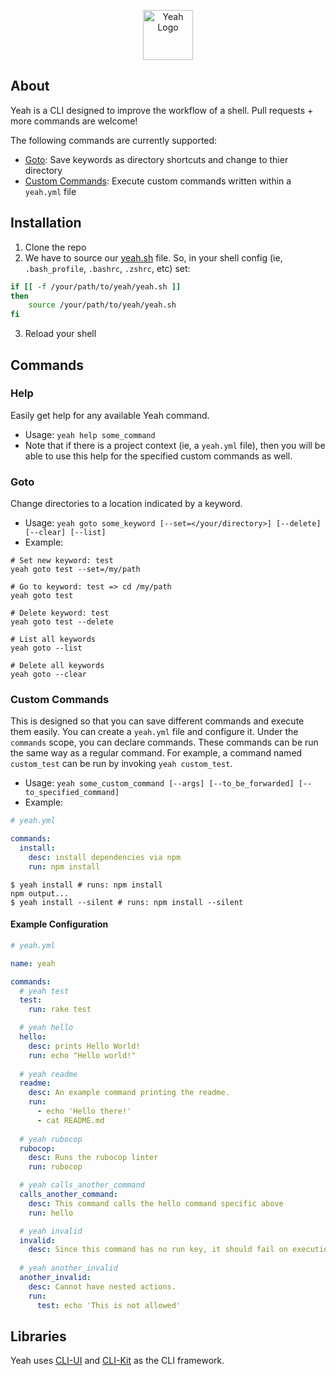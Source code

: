 <p align="center">
  <img src="https://i.imgur.com/ljd1HY3.png" alt="Yeah Logo" height="80px" />
</p>

## About
Yeah is a CLI designed to improve the workflow of a shell. Pull requests + more commands are welcome!

The following commands are currently supported:

- [Goto](https://github.com/jacobsteves/yeah#goto): Save keywords as directory shortcuts and change to thier directory
- [Custom Commands](https://github.com/jacobsteves/yeah#custom-commands): Execute custom commands written within a `yeah.yml` file

## Installation
1. Clone the repo
2. We have to source our [yeah.sh](yeah.sh) file. So, in your shell config (ie, `.bash_profile`, `.bashrc`, `.zshrc`, etc) set:

```bash
if [[ -f /your/path/to/yeah/yeah.sh ]]
then
    source /your/path/to/yeah/yeah.sh
fi
```
3. Reload your shell

## Commands

### Help
Easily get help for any available Yeah command.
- Usage: `yeah help some_command`
- Note that if there is a project context (ie, a `yeah.yml` file), then
  you will be able to use this help for the specified custom commands as well.

### Goto
Change directories to a location indicated by a keyword.
- Usage: `yeah goto some_keyword [--set=</your/directory>] [--delete] [--clear] [--list]`
- Example:
```
# Set new keyword: test
yeah goto test --set=/my/path

# Go to keyword: test => cd /my/path
yeah goto test

# Delete keyword: test
yeah goto test --delete

# List all keywords
yeah goto --list

# Delete all keywords
yeah goto --clear
```

### Custom Commands
This is designed so that you can save different commands and execute them easily.
You can create a `yeah.yml` file and configure it. Under the `commands` scope, you can declare commands.
These commands can be run the same way as a regular command. For example, a command named `custom_test` can
be run by invoking `yeah custom_test`.
- Usage: `yeah some_custom_command [--args] [--to_be_forwarded] [--to_specified_command]`
- Example:

```yaml
# yeah.yml

commands:
  install:
    desc: install dependencies via npm
    run: npm install
```

```
$ yeah install # runs: npm install
npm output...
$ yeah install --silent # runs: npm install --silent
```

#### Example Configuration
```yaml
# yeah.yml

name: yeah

commands:
  # yeah test
  test:
    run: rake test

  # yeah hello
  hello:
    desc: prints Hello World!
    run: echo "Hello world!"
    
  # yeah readme  
  readme:
    desc: An example command printing the readme.
    run:
      - echo 'Hello there!'
      - cat README.md
      
  # yeah rubocop    
  rubocop:
    desc: Runs the rubocop linter
    run: rubocop

  # yeah calls_another_command
  calls_another_command:
    desc: This command calls the hello command specific above
    run: hello

  # yeah invalid  
  invalid:
    desc: Since this command has no run key, it should fail on execution
    
  # yeah another_invalid  
  another_invalid:
    desc: Cannot have nested actions.
    run:
      test: echo 'This is not allowed'
```

## Libraries
Yeah uses [CLI-UI](https://github.com/shopify/cli-ui) and [CLI-Kit](https://github.com/shopify/cli-kit) as the CLI
framework.
